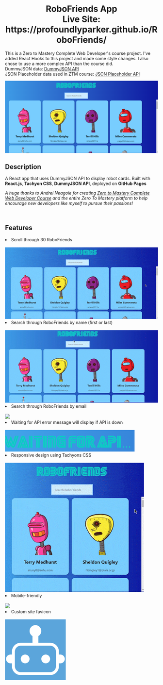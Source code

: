 <h1 align='center'>RoboFriends App<br>
  Live Site: https://profoundlyparker.github.io/RoboFriends/
</h1>

<p>This is a Zero to Mastery Complete Web Developer's course project. I've added React Hooks to this project and made some style changes. I also chose to use a more complex API than the course did.<br>
DummyJSON data: <a href='https://dummyjson.com/users'>DummyJSON API</a><br>
JSON Placeholder data used in ZTM course: <a href='https://jsonplaceholder.typicode.com/users'>JSON Placeholder API</a></p>

![robofriends](src/Readme-imgs/robofriends.png)

## Description
<p>A React app that uses DummyJSON API to display robot cards. Built with <b>React.js</b>, <b>Tachyon CSS</b>, <b>DummyJSON API</b>, deployed on <b>GitHub Pages</b></p>

<p><i>A huge thanks to Andrei Neagoie for creating <a href='https://zerotomastery.io/courses/coding-bootcamp/'>Zero to Mastery Complete Web Developer Course</a> and the entire Zero To Mastery platform to help encourage new developers like myself to pursue their passions!</i></p><br>

## Features
<li>Scroll through 30 RoboFriends</li><br>
<img src='src/Readme-imgs/robots-scroll_AdobeExpress-min.gif'>
<li>Search through RoboFriends by name (first or last)</li><br>
<img src='src/Readme-imgs/robots-name-search_AdobeExpress.gif'>
<li>Search through RoboFriends by email</li><br>
<img src='src/Readme-imgs/robots-email-search_AdobeExpress.gif'>
<li>Waiting for API error message will display if API is down</li><br>
<img src='src/Readme-imgs/robofriends-api.png'>
<li>Responsive design using Tachyons CSS</li><br>
<img src='src/Readme-imgs/robots-responsive_AdobeExpress-min.gif'>
<li>Mobile-friendly</li><br>
<img src='src/Readme-imgs/robots-mobile-min.gif'>
<li>Custom site favicon</li><br>
<img src='public/favicon.ico' height='200' width='200'>



